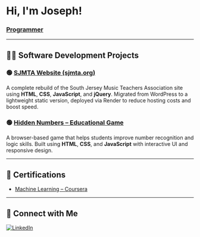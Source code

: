 # Hi, I'm Joseph!
### [Programmer](https://github.com/josephmathew0)

---

## 👨‍💻 Software Development Projects

### 🟢 [SJMTA Website (sjmta.org)](https://sjmta.org/)
A complete rebuild of the South Jersey Music Teachers Association site using **HTML**, **CSS**, **JavaScript**, and **jQuery**. Migrated from WordPress to a lightweight static version, deployed via Render to reduce hosting costs and boost speed.

### 🟢 [Hidden Numbers – Educational Game](https://josephmathew0.github.io/HiddenNumbers-Game/)
A browser-based game that helps students improve number recognition and logic skills. Built using **HTML**, **CSS**, and **JavaScript** with interactive UI and responsive design.

---

## 📝 Certifications

- [Machine Learning – Coursera](https://coursera.org/verify/ML-Certificate-Link)

---

## 🤝 Connect with Me

[![LinkedIn](https://img.shields.io/badge/LinkedIn-josephmathew0-blue?logo=linkedin&style=flat-square)](https://linkedin.com/in/josephmathew0)
